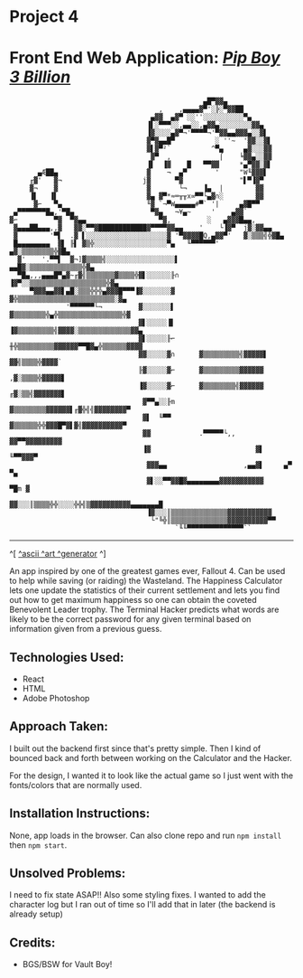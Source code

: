 # Project 4

# Front End Web Application: _[Pip Boy 3 Billion](cooperative-sleep.surge.sh)_

                                                    ▄█▀▓▓▄
                                         ,    ,▄▄▄▄▓▀'░╠░▀▓▓██
                                       ▄▓▓  ▄▓▀ ░░''░░░░░░░░░░▀▄
                                      ▐▌░▀▀▀░░,▄▄░░,▄▓▓▄░░░░░░░░▓▓▄
                                      ▐▓░░░░▄▓▀¬'▀▀▀▀¬'▀▓▓▄▄▓▓▓▄░░▓▌
                                      ▓▀▓▄▄█▀          ░ ''~  '▓▓░░▓▌
                                      ▓▌▓▀²`          ^▀▄     ▄▓░░░▓▓
                                       ▓▀  ,            ⌠    ╘▓▓▄░░▓▓
                                      ▐▌  ▐▓    █   ▀▀▓▓     *▄▀▓▓░▓▌
           ▄Æ██▄                      ▓    ¬  ▄▀       '     "W╙▓▓▓▌
         ╓▓'   ▓¬                    j▓      ▀▓              "▌▀▐▓▀
         ▓¬    ▓                      ▓       └¬    ▐▄  |        ▓▓
         ▐▌   ▐▌                      ▓▄ ▓▀*≈═╥╥x∞▀▀└▄▓∩░        ▓▓
          ▓⌐   ▀▄                     ╙▓ `¬▀W▄▄▄▄▄#▀` '|     ▄▓█▀▀
     ▄▀▀▀▀▀▀▀█▄,'▀█▄                   ▀▓▄   ¬¥▄~     '    ▄▓▓`
    ▓⌐         ▀▓  ▀▓▄▄                  ▀▓,         ░   ▄▓▓▓█▄▄,
     ▓▄▄▄██▄▄▄,,▓   ▓▓░▀▀▓████████████▓▀▀▀▀▓▓▄▄    '    └▐▓▀  j▓░▓▓▄▄
     ▓        '▀▌  .▓ ▌░░░░░░░░░░░░░░░░░░░░▓ '▀▓▓▓▓█Q,▄▓▓▀'   ▓░▒▒▒╣╬▓█▄
     █▄▄▄▄▄▄▄▄  ▓▌ ╟▌ ▓▒╬░░░░░░░░░░░░░░░░░░▀▄   ╙▀▀▀▀▀▀'    ▄▓░▒▒▒▒▒▒▒▒╬▓█▄
      ▓'    '.▀▀▌  ▓¬]▓▒▒▒▒╣░░░░░░░░░░░░░░░░░▌          ▄▄█▓░▒▒▒▒▒▒▒▒▒▒▒▒▒╬▓▄
      ▀█▄,,,▄▄▄█▀▄▓~╓▓╣▒▒▒▒▒▒▒▓▒▒▒▒╬▓▌░░░░░░╟∩      ▐▓▀░░▒▒▒▒▒▒▒▒▒▒▒▒▒▒▒▒▒▒▒╬▓▄
         ▀▓▓▓▄▄▓▓▌▄█░▒▒▒╬╬╬▄▓▓▓█▀▀▀▐▓░░░░░░░▓       ▓╬▒▒▒▒▒▒▒▒▒▒▒▒▒▒▒▒▒▒▒▒▒▒▒▒░▓▄
                  '▀▀▀▀▀▀└¬         ▓░░░░░░░▌       ▓▒▒▒▒▒▒▒▒╬▄╬▒▒▒▒▒▒▒▒▒▒▒▒▒▒▒▒╬▓
                                    ▓▌░░░░░▐▌      ▐▓▒▒▒▒▒▒▒▒▒╣▓▓▓▓░▒▒▒▒▒▒▒▒▒▒▒▒▒▓▓▄
                                    ▓▌░░░░░╟⌐      ╫╬▒▒▒▒▒▒▒▒▒▓▓▓▓▓▓▀▀█▓▄╬▒▒▒▒▒▒▓▓▓▓
                                    ▓▓░░░░░▓∩      ▓▒▒▒▒▒▒▒▒▒╣▓▓▓▓▓▌   ▓▓╣▒▒▒▒╬▓▓▓▓`
                                    ╟▓░░░░░▓⌐      ▓▒▒▒▒▒▒▒▒▒▓▓▓▓▓▓  ,▓░▒▒▒▒╬▓▓▓▓▓▌
                                    ▐▓░░░░░▓⌐      ▓▒▒▒▒▒▒▒▒╣▓▓▓▓▓▓ ╓▓░▒▒╣▓▓▓▓▓▓▓▌
                                     ▓▀▀▄░░╟m      ▓▒▒▒▒▒▒▒▒▓▓▓▓▓▓▌╓▓╬╣╣▓▓▓▓▓▓▓▓▀
                                     ▓▌  ╙▀▀       ▓▒▒▒▒▒▒╬╬▓▓▓█▀▓▌▓╣▓▓▓▓▓▓▓▓▓▓▀
                                     ▓▓            .▀▀▀▀▀└,,     ▓▓▀▀▓▓▓▓▓▓▓▓▓
                                     ▐▓                          ▓▌   ╙▀▀▓▓▓▀
                                      ▓▓▓▄▄                   ,▄▄▓▌     ▄▀ ▀▄
                                      ▓▌░░▀▀▓▓█▓▄▄▄▄▄▄▄▄▓▓▓▓▓▓▓▓▓▓▓     ▀█m ▓
                                      ▓▓░░░║▒▒▒▒╬╬░░░░╬╬╣▒▓▓▓▓▓▓▓▓▓▓▄▄▄▄▄▄▄█
                                      ▐▓░░░║▒▒▒▒▒▒▒▒▒▒▒▒▒▒▓▓▓▓▓▓▓▓▓▓▓
                                       └"╚╬║▒▒▒▒▒▒▒▒▒▒▒▒▒▒▓▓▓▓▓▓▓▓▓▓▀▀
                                             `╙╙▀▀▀▀▀▀▀▀▀▀▀▀▀▀``

---

^[ [^ascii ^art ^generator](http://my.asciiart.club) ^]

An app inspired by one of the greatest games ever, Fallout 4. Can be used to help while saving (or raiding) the Wasteland. The Happiness Calculator lets one update the statistics of their current settlement and lets you find out how to get maximum happiness so one can obtain the coveted Benevolent Leader trophy. The Terminal Hacker predicts what words are likely to be the correct password for any given terminal based on information given from a previous guess.

## Technologies Used:

* React
* HTML
* Adobe Photoshop

## Approach Taken:

I built out the backend first since that's pretty simple. Then I kind of bounced back and forth between working on the Calculator and the Hacker.

For the design, I wanted it to look like the actual game so I just went with the fonts/colors that are normally used.

## Installation Instructions:

None, app loads in the browser. Can also clone repo and run `npm install` then `npm start`.

## Unsolved Problems:

I need to fix state ASAP!! Also some styling fixes. I wanted to add the character log but I ran out of time so I'll add that in later (the backend is already setup)

## Credits:

* BGS/BSW for Vault Boy!
